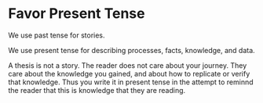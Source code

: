 



# Favor Present Tense

We use past tense for stories.

We use present tense for describing processes, facts, knowledge, and data. 

A thesis is not a story. The reader does not care about your journey. They care about the knowledge you gained, and about how to replicate or verify that knowledge. Thus you write it in present tense in the attempt to reminnd the reader that this is knowledge that they are reading.



